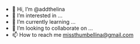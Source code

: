 - 👋 Hi, I’m @addthelina
- 👀 I’m interested in ...
- 🌱 I’m currently learning ...
- 💞️ I’m looking to collaborate on ...
- 📫 How to reach me missthumbellina@gmail.com

<!---
addthelina/addthelina is a ✨ special ✨ repository because its `README.md` (this file) appears on your GitHub profile.
You can click the Preview link to take a look at your changes.
--->
